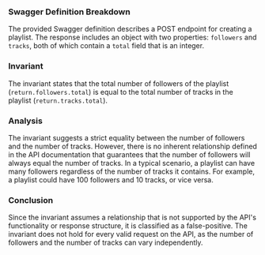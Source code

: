 ### Swagger Definition Breakdown
The provided Swagger definition describes a POST endpoint for creating a playlist. The response includes an object with two properties: `followers` and `tracks`, both of which contain a `total` field that is an integer. 

### Invariant
The invariant states that the total number of followers of the playlist (`return.followers.total`) is equal to the total number of tracks in the playlist (`return.tracks.total`). 

### Analysis
The invariant suggests a strict equality between the number of followers and the number of tracks. However, there is no inherent relationship defined in the API documentation that guarantees that the number of followers will always equal the number of tracks. In a typical scenario, a playlist can have many followers regardless of the number of tracks it contains. For example, a playlist could have 100 followers and 10 tracks, or vice versa. 

### Conclusion
Since the invariant assumes a relationship that is not supported by the API's functionality or response structure, it is classified as a false-positive. The invariant does not hold for every valid request on the API, as the number of followers and the number of tracks can vary independently.
